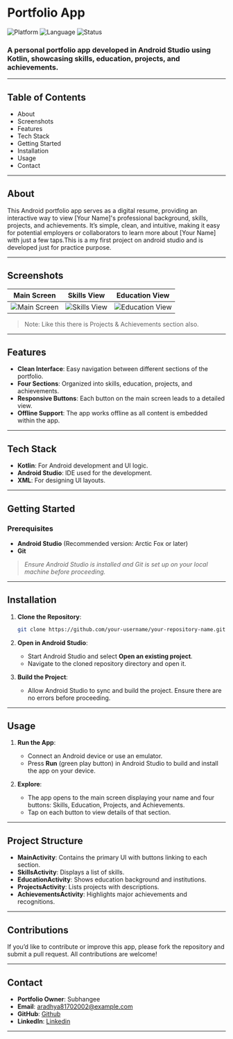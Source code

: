 # Portfolio App 

![Platform](https://img.shields.io/badge/Platform-Android-green.svg)
![Language](https://img.shields.io/badge/Language-Kotlin-blue.svg)
![Status](https://img.shields.io/badge/Status-Complete-brightgreen.svg)

### A personal portfolio app developed in Android Studio using Kotlin, showcasing skills, education, projects, and achievements.

---

## Table of Contents
- About
- Screenshots
- Features
- Tech Stack
- Getting Started
- Installation
- Usage
- Contact
---

## About
This Android portfolio app serves as a digital resume, providing an interactive way to view [Your Name]'s professional background, skills, projects, and achievements. It’s simple, clean, and intuitive, making it easy for potential employers or collaborators to learn more about [Your Name] with just a few taps.This is a my first project on android studio and is developed just for practice purpose.

---

## Screenshots
| Main Screen                | Skills View               | Education View              |
|----------------------------|---------------------------|-----------------------------|
| ![Main Screen](https://github.com/user-attachments/assets/ceb43a06-7c1d-4ad9-af83-ed7f7d5d426f) | ![Skills View](https://github.com/user-attachments/assets/b51828fd-316c-4817-86af-8f0c309fff3a) | ![Education View](https://github.com/user-attachments/assets/b02a89f5-19cd-46d4-b57e-77eddb989b80) |


> Note: Like this there is Projects & Achievements section also.

---

## Features
- **Clean Interface**: Easy navigation between different sections of the portfolio.
- **Four Sections**: Organized into skills, education, projects, and achievements.
- **Responsive Buttons**: Each button on the main screen leads to a detailed view.
- **Offline Support**: The app works offline as all content is embedded within the app.

---

## Tech Stack
- **Kotlin**: For Android development and UI logic.
- **Android Studio**: IDE used for the development.
- **XML**: For designing UI layouts.

---

## Getting Started
### Prerequisites
- **Android Studio** (Recommended version: Arctic Fox or later)
- **Git**

> _Ensure Android Studio is installed and Git is set up on your local machine before proceeding._

---

## Installation
1. **Clone the Repository**:
   ```bash
   git clone https://github.com/your-username/your-repository-name.git
   ```
2. **Open in Android Studio**:
   - Start Android Studio and select **Open an existing project**.
   - Navigate to the cloned repository directory and open it.

3. **Build the Project**:
   - Allow Android Studio to sync and build the project. Ensure there are no errors before proceeding.

---

## Usage
1. **Run the App**:
   - Connect an Android device or use an emulator.
   - Press **Run** (green play button) in Android Studio to build and install the app on your device.

2. **Explore**:
   - The app opens to the main screen displaying your name and four buttons: Skills, Education, Projects, and Achievements.
   - Tap on each button to view details of that section.

---

## Project Structure
- **MainActivity**: Contains the primary UI with buttons linking to each section.
- **SkillsActivity**: Displays a list of skills.
- **EducationActivity**: Shows education background and institutions.
- **ProjectsActivity**: Lists projects with descriptions.
- **AchievementsActivity**: Highlights major achievements and recognitions.

---

## Contributions
If you’d like to contribute or improve this app, please fork the repository and submit a pull request. All contributions are welcome!

---

## Contact
- **Portfolio Owner**: Subhangee
- **Email**: aradhya81702002@example.com
- **GitHub**: [Github](https://github.com/SubhangeeG)
- **LinkedIn**: [Linkedin](https://www.linkedin.com/in/subhangee-rai-3103b2257?utm_source=share&utm_campaign=share_via&utm_content=profile&utm_medium=android_app)

---

